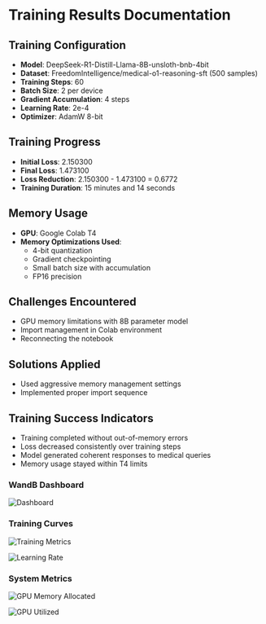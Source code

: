 # Training Results Documentation

## Training Configuration
- **Model**: DeepSeek-R1-Distill-Llama-8B-unsloth-bnb-4bit
- **Dataset**: FreedomIntelligence/medical-o1-reasoning-sft (500 samples)
- **Training Steps**: 60
- **Batch Size**: 2 per device 
- **Gradient Accumulation**: 4 steps
- **Learning Rate**: 2e-4
- **Optimizer**: AdamW 8-bit

## Training Progress
- **Initial Loss**: 2.150300
- **Final Loss**: 1.473100
- **Loss Reduction**: 2.150300 - 1.473100 = 0.6772
- **Training Duration**: 15 minutes and 14 seconds

## Memory Usage
- **GPU**: Google Colab T4
- **Memory Optimizations Used**:
  - 4-bit quantization
  - Gradient checkpointing
  - Small batch size with accumulation
  - FP16 precision

## Challenges Encountered
- GPU memory limitations with 8B parameter model
- Import management in Colab environment
- Reconnecting the notebook

## Solutions Applied
- Used aggressive memory management settings
- Implemented proper import sequence

## Training Success Indicators
- Training completed without out-of-memory errors
- Loss decreased consistently over training steps
- Model generated coherent responses to medical queries
- Memory usage stayed within T4 limits

### WandB Dashboard
![Dashboard](images/wandb-dashboard.png)

### Training Curves
![Training Metrics](images/training-loss-curve.png)

![Learning Rate](images/learning-rate.png)

### System Metrics
![GPU Memory Allocated](images/gpu-memory.png)

![GPU Utilized](images/gpu-utilization.png)


